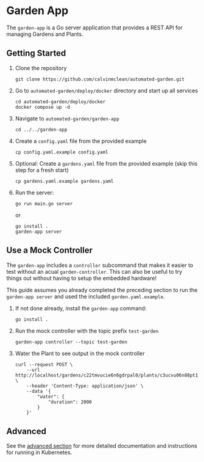 # Garden App
The `garden-app` is a Go server application that provides a REST API for managing Gardens and Plants.

## Getting Started
1. Clone the repository
    ```shell
    git clone https://github.com/calvinmclean/automated-garden.git
    ```
1. Go to `automated-garden/deploy/docker` directory and start up all services
    ```shell
    cd automated-garden/deploy/docker
    docker compose up -d
    ```
1. Navigate to `automated-garden/garden-app`
    ```shell
    cd ../../garden-app
    ```
1. Create a `config.yaml` file from the provided example
    ```shell
    cp config.yaml.example config.yaml
    ```
1. Optional: Create a `gardens.yaml` file from the provided example (skip this step for a fresh start)
    ```shell
    cp gardens.yaml.example gardens.yaml
    ```
1. Run the server:
    ```shell
    go run main.go server
    ```
    or
    ```shell
    go install .
    garden-app server
    ```

## Use a Mock Controller
The `garden-app` includes a `controller` subcommand that makes it easier to test without an acual `garden-controller`. This can also be useful to try things out without having to setup the embedded hardware!

This guide assumes you already completed the preceding section to run the `garden-app server` and used the included `garden.yaml.example`.

1. If not done already, install the `garden-app` command:
    ```shell
    go install .
    ```
1. Run the mock controller with the topic prefix `test-garden`
    ```shell
    garden-app controller --topic test-garden
    ```
1. Water the Plant to see output in the mock controller
    ```shell
    curl --request POST \
        --url http://localhost/gardens/c22tmvucie6n6gdrpal0/plants/c3ucvu06n88pt1dom670/action \
        --header 'Content-Type: application/json' \
        --data '{
            "water": {
                "duration": 2000
            }
        }'
    ```

## Advanced
See the [advanced section](app_advanced.md) for more detailed documentation and instructions for running in Kubernetes.
